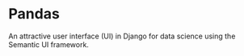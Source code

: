 # Pandas
An attractive user interface (UI) in Django for data science using the Semantic UI framework. 
